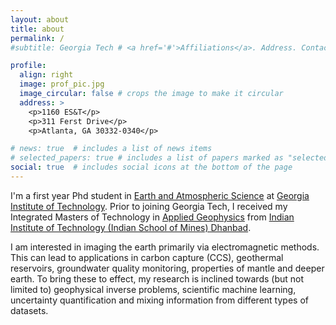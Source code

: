 ```yaml
---
layout: about
title: about
permalink: /
#subtitle: Georgia Tech # <a href='#'>Affiliations</a>. Address. Contacts. Moto. Etc.

profile:
  align: right
  image: prof_pic.jpg
  image_circular: false # crops the image to make it circular
  address: >
    <p>1160 ES&T</p>
    <p>311 Ferst Drive</p>
    <p>Atlanta, GA 30332-0340</p>

# news: true  # includes a list of news items
# selected_papers: true # includes a list of papers marked as "selected={true}"
social: true  # includes social icons at the bottom of the page
---
```

I'm a first year Phd student in [Earth and Atmospheric Science](https://eas.gatech.edu/) at [Georgia Institute of Technology](https://www.gatech.edu/). Prior to joining Georgia Tech, I received my Integrated Masters of Technology in [Applied Geophysics](https://www.iitism.ac.in) from [Indian Institute of Technology (Indian School of Mines) Dhanbad](https://www.iitism.ac.in/index.php/Departments/dept_agp).

I am interested in imaging the earth primarily via electromagnetic methods. This can lead to applications in carbon capture (CCS), geothermal reservoirs, groundwater quality monitoring, properties of mantle and deeper earth. To bring these to effect, my research is inclined towards (but not limited to) geophysical inverse problems, scientific machine learning, uncertainty quantification and mixing information from different types of datasets.


<!-- Write your biography here. Tell the world about yourself. Link to your favorite [subreddit](http://reddit.com). You can put a picture in, too. The code is already in, just name your picture `prof_pic.jpg` and put it in the `img/` folder.

Put your address / P.O. box / other info right below your picture. You can also disable any these elements by editing `profile` property of the YAML header of your `_pages/about.md`. Edit `_bibliography/papers.bib` and Jekyll will render your [publications page](/al-folio/publications/) automatically.

Link to your social media connections, too. This theme is set up to use [Font Awesome icons](http://fortawesome.github.io/Font-Awesome/) and [Academicons](https://jpswalsh.github.io/academicons/), like the ones below. Add your Facebook, Twitter, LinkedIn, Google Scholar, or just disable all of them. -->
